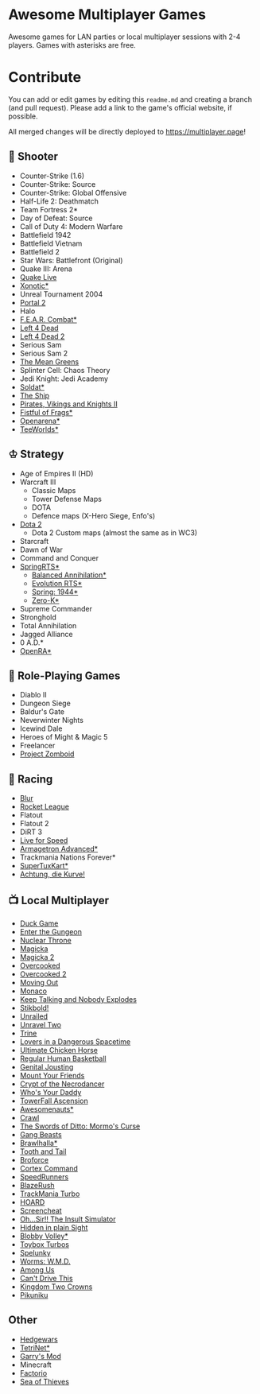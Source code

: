 # Awesome Multiplayer Games

Awesome games for LAN parties or local multiplayer sessions with 2-4 players. Games with asterisks are free.

# Contribute

You can add or edit games by editing this `readme.md` and creating a branch (and pull request). Please add a link to the game's official website, if possible.

All merged changes will be directly deployed to https://multiplayer.page!

## 🔫 Shooter
- Counter-Strike (1.6)
- Counter-Strike: Source
- Counter-Strike: Global Offensive
- Half-Life 2: Deathmatch
- Team Fortress 2*
- Day of Defeat: Source
- Call of Duty 4: Modern Warfare
- Battlefield 1942
- Battlefield Vietnam
- Battlefield 2
- Star Wars: Battlefront (Original)
- Quake III: Arena
- [Quake Live](http://www.quakelive.com)
- [Xonotic*](http://www.xonotic.org)
- Unreal Tournament 2004
- [Portal 2](http://www.thinkwithportals.com)
- Halo
- [F.E.A.R. Combat*](https://fearcombat.org)
- [Left 4 Dead](https://store.steampowered.com/app/500/Left_4_Dead/)
- [Left 4 Dead 2](https://store.steampowered.com/app/550/Left_4_Dead_2/)
- Serious Sam
- Serious Sam 2
- [The Mean Greens](http://www.themeangreens.com)
- Splinter Cell: Chaos Theory
- Jedi Knight: Jedi Academy
- [Soldat*](http://soldat.pl/en)
- [The Ship](https://store.steampowered.com/app/2400/The_Ship_Murder_Party/)
- [Pirates, Vikings and Knights II](http://store.steampowered.com/app/17570/Pirates_Vikings_and_Knights_II/)
- [Fistful of Frags*](https://store.steampowered.com/app/265630/Fistful_of_Frags/)
- [Openarena*](http://www.openarena.ws)
- [TeeWorlds*](https://www.teeworlds.com/)

## ♔ Strategy
- Age of Empires II (HD)
- Warcraft III
    - Classic Maps
    - Tower Defense Maps
    - DOTA
    - Defence maps (X-Hero Siege, Enfo's)
- [Dota 2](https://dota2.com)
    - Dota 2 Custom maps (almost the same as in WC3)
- Starcraft
- Dawn of War
- Command and Conquer
- [SpringRTS*](https://springrts.com/)
    - [Balanced Annihilation*](https://balancedannihilation.com/)
    - [Evolution RTS*](https://www.evolutionrts.info/)
    - [Spring: 1944*](http://spring1944.net/)
    - [Zero-K*](https://zero-k.info/)    
- Supreme Commander
- Stronghold
- Total Annihilation
- Jagged Alliance
- 0 A.D.*
- [OpenRA*](https://www.openra.net/)

## 🍴 Role-Playing Games
- Diablo II
- Dungeon Siege
- Baldur's Gate
- Neverwinter Nights
- Icewind Dale
- Heroes of Might & Magic 5
- Freelancer
- [Project Zomboid](http://www.projectzomboid.com)

## 🚗 Racing
- [Blur](https://www.igdb.com/games/blur)
- [Rocket League](https://www.rocketleague.com)
- Flatout
- Flatout 2
- DiRT 3
- [Live for Speed](https://www.lfs.net/)
- [Armagetron Advanced*](http://armagetronad.org)
- Trackmania Nations Forever*
- [SuperTuxKart*](https://supertuxkart.net)
- [Achtung, die Kurve!](https://achtungdiekurve.net)

## 📺 Local Multiplayer
- [Duck Game](https://www.adultswim.com/games/duck-game)
- [Enter the Gungeon](http://dodgeroll.com/gungeon)
- [Nuclear Throne](http://nuclearthrone.com)
- [Magicka](https://www.paradoxplaza.com/magicka/MAMA01GSK-MASTER.html)
- [Magicka 2](https://www.paradoxplaza.com/magicka-2/MAMA02GSK-MASTER.html)
- [Overcooked](http://www.ghosttowngames.com/overcooked)
- [Overcooked 2](http://www.ghosttowngames.com/overcooked-2)
- [Moving Out](https://smgstudio.com/movingout)
- [Monaco](https://store.steampowered.com/app/113020/Monaco_Whats_Yours_Is_Mine/)
- [Keep Talking and Nobody Explodes](https://store.steampowered.com/app/341800/Keep_Talking_and_Nobody_Explodes)
- [Stikbold!](http://www.stikbold.com)
- [Unrailed](https://unrailed-game.com)
- [Unravel Two](https://www.ea.com/games/unravel/unravel-two)
- [Trine](https://trinegame.com)
- [Lovers in a Dangerous Spacetime](https://www.loversinadangerousspacetime.com)
- [Ultimate Chicken Horse](https://www.cleverendeavourgames.com/ultimate-chicken-horse)
- [Regular Human Basketball](https://www.powerhoof.com/regular-human-basketball)
- [Genital Jousting](http://freelives.net/games/genital-jousting)
- [Mount Your Friends](http://store.steampowered.com/app/296470/Mount_Your_Friends)
- [Crypt of the Necrodancer](http://necrodancer.com)
- [Who's Your Daddy](http://store.steampowered.com/app/427730/Whos_Your_Daddy)
- [TowerFall Ascension](http://www.towerfall-game.com)
- [Awesomenauts*](https://www.awesomenauts.com)
- [Crawl](http://www.powerhoof.com/crawl)
- [The Swords of Ditto: Mormo's Curse](https://store.steampowered.com/app/619780/The_Swords_of_Ditto_Mormos_Curse)
- [Gang Beasts](https://gangbeasts.com)
- [Brawlhalla*](http://www.brawlhalla.com)
- [Tooth and Tail](http://www.toothandtailgame.com)
- [Broforce](http://www.broforcegame.com)
- [Cortex Command](http://www.datarealms.com/games.php)
- [SpeedRunners](http://www.tinybuild.com/speedrunners)
- [BlazeRush](http://blazerush.com)
- [TrackMania Turbo](https://www.ubisoft.com/en-us/game/trackmania-turbo)
- [HOARD](http://store.steampowered.com/app/63000/HOARD)
- [Screencheat](http://samuraipunk.com/screencheat/)
- [Oh...Sir!! The Insult Simulator](http://vilemonarch.com/oh-sir-insult)
- [Hidden in plain Sight](http://store.steampowered.com/app/303590)
- [Blobby Volley*](http://blobby.sourceforge.net)
- [Toybox Turbos](https://store.steampowered.com/app/287260/Toybox_Turbos)
- [Spelunky](https://spelunkyworld.com)
- [Worms: W.M.D.](https://www.team17.com/games/worms-w-m-d)
- [Among Us](https://among-us.io)
- [Can't Drive This](https://pixel-maniacs.com/cantdrivethis)
- [Kingdom Two Crowns](https://www.kingdomthegame.com/kingdom-two-crowns)
- [Pikuniku](https://pikuniku.net/)

## Other
- [Hedgewars](http://www.hedgewars.org)
- [TetriNet*](http://tetrinet.info)
- [Garry's Mod](http://www.garrysmod.com)
- Minecraft
- [Factorio](https://www.factorio.com)
- [Sea of Thieves](https://www.seaofthieves.com/)
